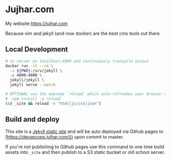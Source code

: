 Jujhar.com
==========

My website https://jujhar.com

Because vim and jekyll (and now docker) are the best cms tools out there

## Local Development

```bash
# to server on localhost:4000 and continuously transpile output
docker run -it --rm \
  -v ${PWD}:/srv/jekyll \
  -p 4000:4000 \
  jekyll/jekyll \
  jekyll serve --watch

# OPTIONAL use the awesome `reload` which auto-refreshes your browser on change using websockets
# `npm install -g reload`
(cd _site && reload -e "html|js|css|json")
```

## Build and deploy

This site is a [Jekyll static site](https://jekyllrb.com/) and will be auto deployed via Github pages to [https://devsecops.jujhar.com]() upon commit to master.

If you're not publishing to Github pages use this command to one time build assets into `_site` and then publish to a S3 static bucket or old school server.